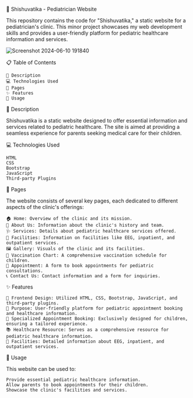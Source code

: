 🏥 Shishuvatika - Pediatrician Website

This repository contains the code for "Shishuvatika," a static website for a pediatrician's clinic. This minor project showcases my web development skills and provides a user-friendly platform for pediatric healthcare information and services.

![Screenshot 2024-06-10 191840](https://github.com/Ruchapurohit/Shishuvatika-Pediatrician-Website/assets/146411434/baedefc1-8f95-43bf-8bdf-8039039fd2b9)


📋 Table of Contents

    📖 Description
    💻 Technologies Used
    📄 Pages
    ✨ Features
    🚀 Usage
    

📖 Description

Shishuvatika is a static website designed to offer essential information and services related to pediatric healthcare. The site is aimed at providing a seamless experience for parents seeking medical care for their children.

💻 Technologies Used

    HTML
    CSS
    Bootstrap
    JavaScript
    Third-party Plugins

📄 Pages

The website consists of several key pages, each dedicated to different aspects of the clinic's offerings:

    🏠 Home: Overview of the clinic and its mission.
    👥 About Us: Information about the clinic's history and team.
    🩺 Services: Details about pediatric healthcare services offered.
    🏨 Facilities: Information on facilities like EEG, inpatient, and outpatient services.
    🖼️ Gallery: Visuals of the clinic and its facilities.
    💉 Vaccination Chart: A comprehensive vaccination schedule for children.
    📅 Appointment: A form to book appointments for pediatric consultations.
    📞 Contact Us: Contact information and a form for inquiries.

✨ Features

    🎨 Frontend Design: Utilized HTML, CSS, Bootstrap, JavaScript, and third-party plugins.
    🏥 Purpose: User-friendly platform for pediatric appointment booking and healthcare information.
    📅 Specialized Appointment Booking: Exclusively designed for children, ensuring a tailored experience.
    📚 Healthcare Resource: Serves as a comprehensive resource for pediatric healthcare information.
    🏨 Facilities: Detailed information about EEG, inpatient, and outpatient services.

🚀 Usage

This website can be used to:

    Provide essential pediatric healthcare information.
    Allow parents to book appointments for their children.
    Showcase the clinic's facilities and services.



    
